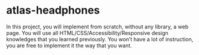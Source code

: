 # atlas-headphones
In this project, you will implement from scratch, without any library, a web page. You will use all HTML/CSS/Accessibility/Responsive design knowledges that you learned previously.  You won’t have a lot of instruction, you are free to implement it the way that you want.
